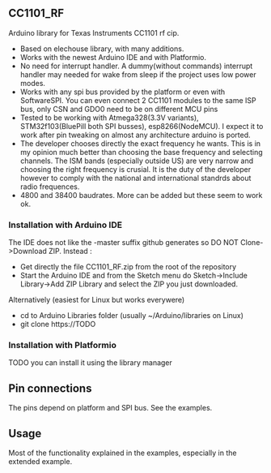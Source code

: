 ## CC1101_RF
Arduino library for Texas Instruments CC1101 rf cip.
* Based on elechouse library, with many additions.
* Works with the newest Arduino IDE and with Platformio.
* No need for interrupt handler. A dummy(without commands) interrupt handler may needed for wake from sleep if the project uses low power modes.
* Works with any spi bus provided by the platform or even with SoftwareSPI. You can even connect 2 CC1101 modules to the same ISP bus, only CSN and GDO0 need to be on different MCU pins
* Tested to be working with Atmega328(3.3V variants), STM32f103(BluePill both SPI busses), esp8266(NodeMCU). I expect it to work after pin tweaking on almost any architecture arduino is ported.
* The developer chooses directly the exact frequency he wants. This is in my opinion much better than choosing the base frequency and selecting channels. The ISM bands (especially outside US) are very narrow and choosing the right frequency is crusial. It is the duty of the developer however to comply with the national and international standrds about radio frequences.
* 4800 and 38400 baudrates. More can be added but these seem to work ok.

### Installation with Arduino IDE
The IDE does not like the -master suffix github generates so DO NOT Clone->Download ZIP. Instead :
* Get directly the file CC1101_RF.zip from the root of the repository
* Start the Arduino IDE and from the Sketch menu do Sketch->Include Library->Add ZIP Library and select the ZIP you just downloaded.

Alternatively (easiest for Linux but works everywere)
* cd to Arduino Libraries folder (usually ~/Arduino/libraries on Linux)
* git clone https://TODO

### Installation with Platformio
TODO you can install it using the library manager

## Pin connections
The pins depend on platform and SPI bus. See the examples.

## Usage
Most of the functionality explained in the examples, especially in the extended example. 

